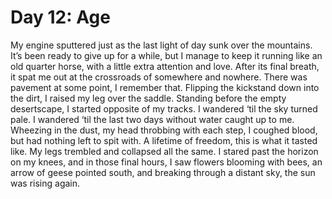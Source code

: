 # Day 12: Age
My engine sputtered just as the last light of day sunk over the mountains. It’s been ready to give up for a while, but I manage to keep it running like an old quarter horse, with a little extra attention and love. After its final breath, it spat me out at the crossroads of somewhere and nowhere. There was pavement at some point, I remember that. 
Flipping the kickstand down into the dirt, I raised my leg over the saddle. Standing before the empty desertscape, I started opposite of my tracks.
I wandered ‘til the sky turned pale. I wandered ‘til the last two days without water caught up to me. Wheezing in the dust, my head throbbing with each step, I coughed blood, but had nothing left to spit with. A lifetime of freedom, this is what it tasted like. My legs trembled and collapsed all the same. I stared past the horizon on my knees, and in those final hours, I saw flowers blooming with bees, an arrow of geese pointed south, and breaking through a distant sky, the sun was rising again.
